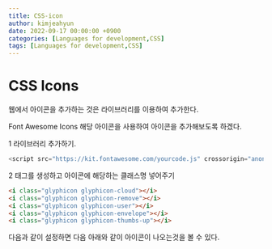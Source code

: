```yaml
---
title: CSS-icon
author: kimjeahyun
date: 2022-09-17 00:00:00 +0900
categories: [Languages for development,CSS]
tags: [Languages for development,CSS]
---
```


# CSS Icons

웹에서 아이콘을 추가하는 것은 라이브러리를 이용하여 추가한다.

Font Awesome Icons 해당 아이콘을 사용하여 아이콘을 추가해보도록 하겠다.

1 라이브러리 추가하기.

```javascript
<script src="https://kit.fontawesome.com/yourcode.js" crossorigin="anonymous"></script>
```

2 태그를 생성하고 아이콘에 해당하는 클래스명 넣어주기

```html
<i class="glyphicon glyphicon-cloud"></i>
<i class="glyphicon glyphicon-remove"></i>
<i class="glyphicon glyphicon-user"></i>
<i class="glyphicon glyphicon-envelope"></i>
<i class="glyphicon glyphicon-thumbs-up"></i>
```

다음과 같이 설정하면 다음 아래와 같이 아이콘이 나오는것을 볼 수 있다.
<script src="https://kit.fontawesome.com/yourcode.js" crossorigin="anonymous"></script>

<i class="glyphicon glyphicon-cloud"></i>
<i class="glyphicon glyphicon-remove"></i>
<i class="glyphicon glyphicon-user"></i>
<i class="glyphicon glyphicon-envelope"></i>
<i class="glyphicon glyphicon-thumbs-up"></i>

